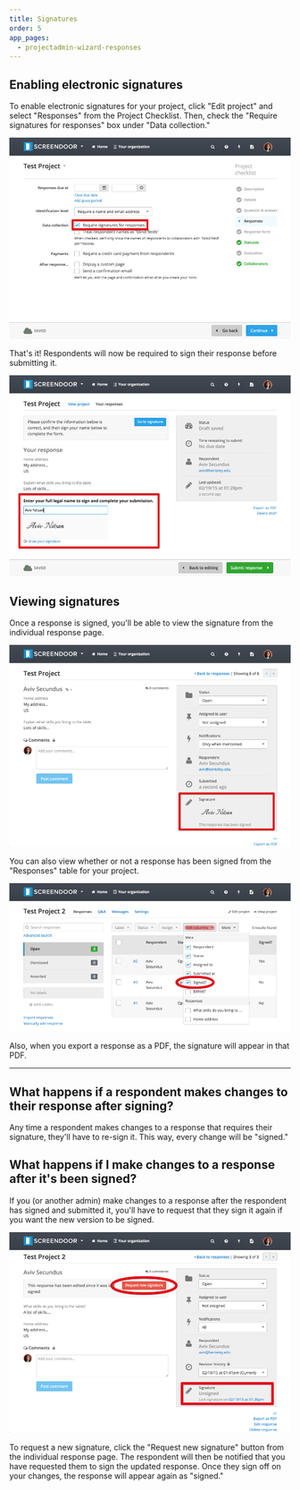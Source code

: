 ```yaml
---
title: Signatures
order: 5
app_pages:
  - projectadmin-wizard-responses
---
```


## Enabling electronic signatures

To enable electronic signatures for your project, click "Edit project" and select "Responses" from the Project Checklist. Then, check the "Require signatures for responses" box under "Data collection."

![require signatures](../images/require_signatures.png)

That's it! Respondents will now be required to sign their response before submitting it.

![signature](../images/signature.png)

## Viewing signatures

Once a response is signed, you'll be able to view the signature from the individual response page.

![signed response](../images/signed_response.png)

You can also view whether or not a response has been signed from the "Responses" table for your project.

![signed column](../images/signed_column.png)

Also, when you export a response as a PDF, the signature will appear in that PDF.

---

## What happens if a respondent makes changes to their response after signing?
Any time a respondent makes changes to a response that requires their signature, they'll have to re-sign it. This way, every change will be "signed."

## What happens if I make changes to a response after it's been signed?
If you (or another admin) make changes to a response after the respondent has signed and submitted it, you'll have to request that they sign it again if you want the new version to be signed.

![request new signature](../images/request_new_signature.png)

To request a new signature, click the "Request new signature" button from the individual response page. The respondent will then be notified that you have requested them to sign the updated response. Once they sign off on your changes, the response will appear again as "signed."
